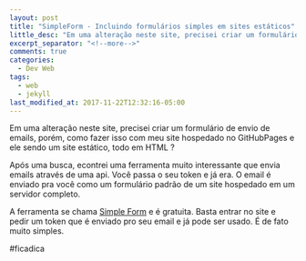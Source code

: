 ```yaml
---
layout: post
title: "SimpleForm - Incluindo formulários simples em sites estáticos"
little_desc: "Em uma alteração neste site, precisei criar um formulário de envio de emails, porém"
excerpt_separator: "<!--more-->"
comments: true
categories:
  - Dev Web
tags:
  - web
  - jekyll
last_modified_at: 2017-11-22T12:32:16-05:00
---
```


Em uma alteração neste site, precisei criar um formulário de envio de emails, porém, como fazer isso com meu site hospedado no GitHubPages e ele sendo um site estático, todo em HTML ? 

Após uma busca, econtrei uma ferramenta muito interessante que envia emails através de uma api. Você passa o seu token e já era. O email é enviado pra você como um formulário padrão de um site hospedado em um servidor completo.

A ferramenta se chama [Simple Form](https://getsimpleform.com/) e é gratuita. Basta entrar no site e pedir um token que é enviado pro seu email e já pode ser usado.
É de fato muito simples. 

\#ficadica

